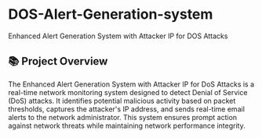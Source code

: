 # DOS-Alert-Generation-system
Enhanced Alert Generation System with Attacker IP for DOS Attacks

## 📚 Project Overview

The Enhanced Alert Generation System with Attacker IP for DoS Attacks is a real-time network monitoring system designed to detect Denial of Service (DoS) attacks. It identifies potential malicious activity based on packet thresholds, captures the attacker's IP address, and sends real-time email alerts to the network administrator. This system ensures prompt action against network threats while maintaining network performance integrity.
